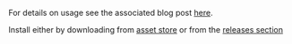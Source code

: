 
For details on usage see the associated blog post [here](http://www.stevevermeulen.com/index.php/2017/09/23/using-async-await-in-unity3d-2017/).

Install either by downloading from [asset store](https://www.assetstore.unity3d.com/#!/content/101056) or from the [releases section](https://github.com/svermeulen/Unity3dAsyncAwaitUtil/releases)

